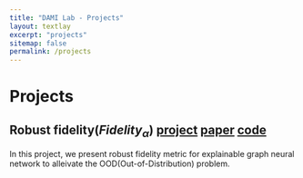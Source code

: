 ```yaml
---
title: "DAMI Lab - Projects"
layout: textlay
excerpt: "projects"
sitemap: false
permalink: /projects
---
```

# Projects

## Robust fidelity($Fidelity_\alpha$) [project](https://trustai4s-lab.github.io/fid_a_project.html) [paper](https://openreview.net/pdf?id=up6hr4hIQH) [code](https://github.com/AslanDing/Fidelity) 
In this project, we present robust fidelity metric for explainable graph neural network to  alleivate the OOD(Out-of-Distribution) problem.

